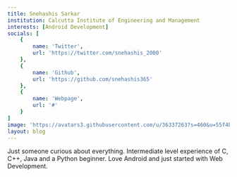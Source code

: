 ```yaml
---
title: Snehashis Sarkar
institution: Calcutta Institute of Engineering and Management
interests: [Android Development]
socials: [
    {
        name: 'Twitter',
        url: 'https://twitter.com/snehashis_2000'
    },
    {
        name: 'Github',
        url: 'https://github.com/snehashis365'
    },
    {
        name: 'Webpage',
        url: '#'
    }
]
image: 'https://avatars3.githubusercontent.com/u/36337263?s=460&u=55f4b70028ee6e9868942d1650293326ddaa0334&v=4'
layout: blog
---
```


Just someone curious about everything. Intermediate level experience of C, C++, Java and a Python beginner. Love Android and just started with Web Development.
